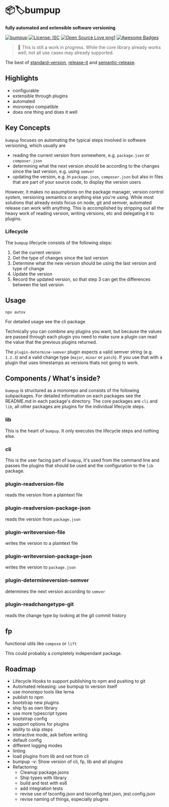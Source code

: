# 📦🏷bumpup
**fully automated and extensible software versioning**

[![bumpup](https://img.shields.io/badge/%F0%9F%93%A6%F0%9F%8F%B7%EF%B8%8F-bumpup-informational)](https:/github.com/danielr1996/bumpup)
[![License: ISC](https://img.shields.io/badge/License-ISC-blue.svg)](https://opensource.org/licenses/ISC)
[![Open Source Love png1](https://badges.frapsoft.com/os/v1/open-source.png?v=103)](https://github.com/ellerbrock/open-source-badges/)
[![Awesome Badges](https://img.shields.io/badge/badges-awesome-green.svg)](https://github.com/Naereen/badges)
> 🚧 This is still a work in progress. While the core library already works well, not all use cases may already
> supported.

The best of
[standard-version](https://github.com/conventional-changelog/standard-version#readme),
[release-it](https://github.com/release-it/release-it#readme) and
[semantic-release](https://github.com/semantic-release/semantic-release).

## Highlights
- configurable
- extensible through plugins
- automated
- monorepo compatible
- does one thing and does it well

## Key Concepts
`bumpup` focuses on automating the typical steps involved in software versioning, which usually are
- reading the current version from somewhere, e.g. `package.json` or `composer.json`
- determining what the next version should be according to the changes since the last version, e.g. using `semver`
- updating the version, e.g. in `package.json`, `composer.json` but also in files that are part of your source code, to
display the version users

However, it makes no assumptions on the package manager, version control system, versioning semantics or anything else
you're using. While most solutions that already exists focus on node, git and semver,  automated release can work with 
anything. This is accomplished by stripping out all the heavy work of reading version, writing versions, etc and delegating
it to plugins. 

### Lifecycle
The `bumpup` lifecycle consists of the following steps:
1. Get the current version
2. Get the type of changes since the last version
3. Determine what the new version should be using the last version and type of change
4. Update the version
5. Record the updated version, so that step 3 can get the differences between the last version

## Usage
```
npx autov
```
For detailed usage see the cli package

Technically you can combine any plugins you want, but because the values are passed through each plugin you need to
make sure a plugin can read the value that the previous plugins returned. 

The `plugin-determine-semver` plugin expects a valid semver string (e.g. `1.2.3`) and a valid change type (`major`, `minor` or `patch`).
If you use that with a plugin that uses timestamps as versions thats not going to work.

## Components / What's inside?
`bumpup` is structured as a monorepo and consists of the following subpackages. For detailed information on
each packages see the README.md in each package's directory.
The core packages are `cli` and `lib`, all other packages are plugins for the individual lifecycle steps.

### lib
This is the heart of `bumpup`. It only executes the lifecycle steps and nothing else.

### cli
This is the user facing part of `bumpup`, it's used from the command line and passes the plugins that should
be used and the configuration to the `lib` package.

### plugin-readversion-file
reads the version from a plaintext file

### plugin-readversion-package-json
reads the version from `package.json`

### plugin-writeversion-file
writes the version to a plaintext file

### plugin-writeversion-package-json
writes the version to `package.json`

### plugin-determineversion-semver
determines the next version according to `semver`

### plugin-readchangetype-git
reads the change type by looking at the git commit history 

## fp
functional utils like `compose` or `lift`

This could probably a completely independant package.

## Roadmap
- Lifecycle Hooks to support publishing to npm and pushing to git
- Automated releasing: use bumpup to version itself
- use monorepo tools like lerna
- publish to npm
- bootstrap new plugins
- ship fp as own library
- use more typescript types
- bootstrap config
- support options for plugins
- ability to skip steps
- interactive mode, ask before writing
- default config
- different logging modes
- linting
- load plugins from lib and not from cli
- bumpup -v: Show version of cli, fp, lib and all plugins
- Refactoring:
    - Cleanup package.jsons
    - Ship types with library
    - build and test with es6
    - add integration tests
    - revise use of tsconfig.json and tsconfig.test.json, jest.config.json
    - revise naming of things, especially plugins
